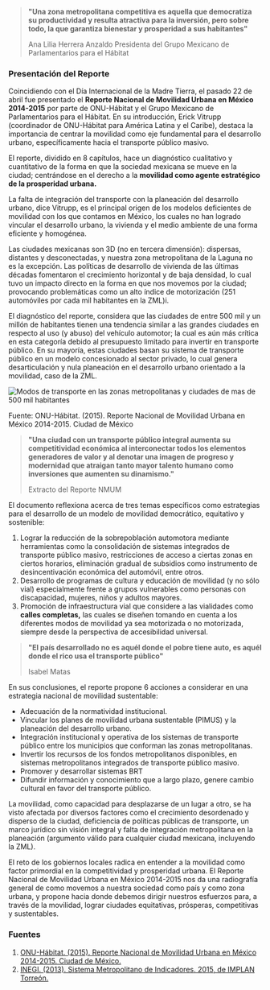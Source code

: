 
> **"Una zona metropolitana competitiva es aquella que democratiza su productividad y resulta atractiva para la inversión, pero sobre todo, la que garantiza bienestar y prosperidad a sus habitantes"**
>
> Ana Lilia Herrera Anzaldo
> Presidenta del Grupo Mexicano de Parlamentarios para el Hábitat

### Presentación del Reporte

Coincidiendo con el Día Internacional de la Madre Tierra, el pasado 22 de abril fue presentado el **Reporte Nacional de Movilidad Urbana en México 2014-2015** por parte de ONU-Hábitat y el Grupo Mexicano de Parlamentarios para el Hábitat. En su introducción, Erick Vitrupp (coordinador de ONU-Hábitat para América Latina y el Caribe), destaca la importancia de centrar la movilidad como eje fundamental para el desarrollo urbano, específicamente hacia el transporte público masivo.

El reporte, dividido en 8 capítulos, hace un diagnóstico cualitativo y cuantitativo de la forma en que la sociedad mexicana se mueve en la ciudad; centrándose en el derecho a la **movilidad como agente estratégico de la prosperidad urbana.**

La falta de integración del transporte con la planeación del desarrollo urbano, dice Vitrupp, es el principal origen de los modelos deficientes de movilidad con los que contamos en México, los cuales no han logrado vincular el desarrollo urbano, la vivienda y el medio ambiente de una forma eficiente y homogénea.

Las ciudades mexicanas son 3D (no en tercera dimensión): dispersas, distantes y desconectadas, y nuestra zona metropolitana de la Laguna no es la excepción. Las políticas de desarrollo de vivienda de las últimas décadas fomentaron el crecimiento horizontal y de baja densidad, lo cual tuvo un impacto directo en la forma en que nos movemos por la ciudad; provocando problemáticas como un alto índice de motorización (251 automóviles por cada mil habitantes en la ZML)i.

El diagnóstico del reporte, considera que las ciudades de entre 500 mil y un millón de habitantes tienen una tendencia similar a las grandes ciudades en respecto al uso (y abuso) del vehículo automotor; la cual es aún más crítica en esta categoría debido al presupuesto limitado para invertir en transporte público. En su mayoría, estas ciudades basan su sistema de transporte público en un modelo concesionado al sector privado, lo cual genera desarticulación y nula planeación en el desarrollo urbano orientado a la movilidad, caso de la ZML.

<img class="img-responsive" src="movilidad-urbana-competitividad/modos-de-transporte.png" alt="Modos de transporte en las zonas metropolitanas y ciudades de mas de 500 mil habitantes">

Fuente: ONU-Hábitat. (2015). Reporte Nacional de Movilidad Urbana en México 2014-2015. Ciudad de México

> **"Una ciudad con un transporte público integral aumenta su competitividad económica al interconectar todos los ele­mentos generadores de valor y al denotar una imagen de progreso y modernidad que atraigan tanto mayor talento humano como inversiones que aumenten su dinamismo."**
>
> Extracto del Reporte NMUM

El documento reflexiona acerca de tres temas específicos como estrategias para el desarrollo de un modelo de movilidad democrático, equitativo y sostenible:

1. Lograr la reducción de la sobrepoblación automotora mediante herramientas como la consolidación de sistemas integrados de transporte público masivo, restricciones de acceso a ciertas zonas en ciertos horarios, eliminación gradual de subsidios como instrumento de desincentivación económica del automóvil, entre otros.
2. Desarrollo de programas de cultura y educación de movilidad (y no sólo vial) especialmente frente a grupos vulnerables como personas con discapacidad, mujeres, niños y adultos mayores.
3. Promoción de infraestructura vial que considere a las vialidades como **calles completas,** las cuales se diseñen tomando en cuenta a los diferentes modos de movilidad ya sea motorizada o no motorizada, siempre desde la perspectiva de accesibilidad universal.

> **"El país desarrollado no es aquél donde el pobre tiene auto, es aquél donde el rico usa el transporte público"**
>
> Isabel Matas

En sus conclusiones, el reporte propone 6 acciones a considerar en una estrategia nacional de movilidad sustentable:

* Adecuación de la normatividad institucional.
* Vincular los planes de movilidad urbana sustentable (PIMUS) y la planeación del desarrollo urbano.
* Integración institucional y operativa de los sistemas de transporte público entre los municipios que conforman las zonas metropolitanas.
* Invertir los recursos de los fondos metropolitanos disponibles, en sistemas metropolitanos integrados de transporte público masivo.
* Promover y desarrollar sistemas BRT
* Difundir información y conocimiento que a largo plazo, genere cambio cultural en favor del transporte público.

La movilidad, como capacidad  para desplazarse de un lugar a otro, se ha visto afectada por diversos factores como el crecimiento desordenado y disperso de la ciudad, deficiencia de políticas públicas de transporte, un marco jurídico sin visión integral y falta de integración metropolitana en la planeación (argumento válido para cualquier ciudad mexicana, incluyendo la ZML).

El reto de los gobiernos locales radica en entender a la movilidad como factor primordial en la competitividad y prosperidad urbana. El Reporte Nacional de Movilidad Urbana en México 2014-2015 nos da una radiografía general de como movemos a nuestra sociedad como país y como zona urbana, y propone hacia donde debemos dirigir nuestros esfuerzos para, a través de la movilidad, lograr ciudades equitativas, prósperas, competitivas y sustentables.

### Fuentes

1. [ONU-Hábitat. (2015). Reporte Nacional de Movilidad Urbana en México 2014-2015. Ciudad de México.](http://www.onuhabitat.org/Reporte%20Nacional%20de%20Movilidad%20Urbana%20en%20Mexico%202014-2015%20-%20Final.pdf)
2. [INEGI. (2013). Sistema Metropolitano de Indicadores. 2015, de IMPLAN Torreón.](http://www.trcimplan.gob.mx/indicadores-categorias/movilidad.html)
